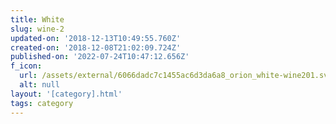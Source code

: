 ```yaml
---
title: White
slug: wine-2
updated-on: '2018-12-13T10:49:55.760Z'
created-on: '2018-12-08T21:02:09.724Z'
published-on: '2022-07-24T10:47:12.656Z'
f_icon:
  url: /assets/external/6066dadc7c1455ac6d3da6a8_orion_white-wine201.svg
  alt: null
layout: '[category].html'
tags: category
---
```



